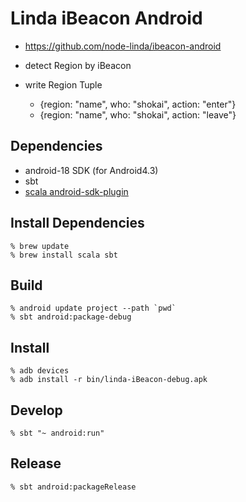Linda iBeacon Android
=====================
- https://github.com/node-linda/ibeacon-android

- detect Region by iBeacon
- write Region Tuple
  - {region: "name", who: "shokai", action: "enter"}
  - {region: "name", who: "shokai", action: "leave"}


Dependencies
------------
- android-18 SDK (for Android4.3)
- sbt
- [scala android-sdk-plugin](https://github.com/pfn/android-sdk-plugin)


Install Dependencies
--------------------

    % brew update
    % brew install scala sbt


Build
-----

    % android update project --path `pwd`
    % sbt android:package-debug


Install
-------

    % adb devices
    % adb install -r bin/linda-iBeacon-debug.apk


Develop
-------

    % sbt "~ android:run"


Release
-------

    % sbt android:packageRelease
